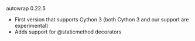 autowrap 0.22.5

- First version that supports Cython 3 (both Cython 3 and our support are experimental)
- Adds support for @staticmethod decorators